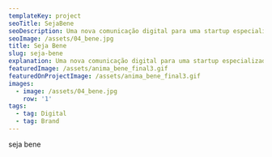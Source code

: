 ```yaml
---
templateKey: project
seoTitle: SejaBene
seoDescription: Uma nova comunicação digital para uma startup especializada em benefícios
seoImage: /assets/04_bene.jpg
title: Seja Bene
slug: seja-bene
explanation: Uma nova comunicação digital para uma startup especializada em benefícios
featuredImage: /assets/anima_bene_final3.gif
featuredOnProjectImage: /assets/anima_bene_final3.gif
images:
  - image: /assets/04_bene.jpg
    row: '1'
tags:
  - tag: Digital
  - tag: Brand
---
```

seja bene
